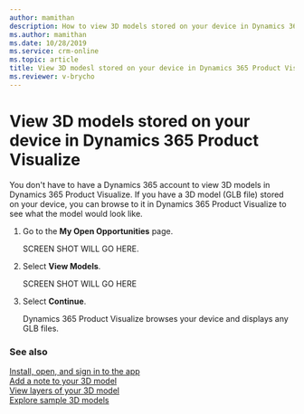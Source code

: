 ```yaml
---
author: mamithan
description: How to view 3D models stored on your device in Dynamics 365 Product Visualize
ms.author: mamithan
ms.date: 10/28/2019
ms.service: crm-online
ms.topic: article
title: View 3D modesl stored on your device in Dynamics 365 Product Visualize
ms.reviewer: v-brycho
---
```


# View 3D models stored on your device in Dynamics 365 Product Visualize

You don't have to have a Dynamics 365 account to view 3D models in Dynamics 365 Product Visualize. If you have a 3D model (GLB file) stored on your device, you can browse to it in Dynamics 365 Product Visualize to see what the model would look like.

1. Go to the **My Open Opportunities** page.

   SCREEN SHOT WILL GO HERE. 
   
2. Select **View Models**.

   SCREEN SHOT WILL GO HERE

3. Select **Continue**.
   
   Dynamics 365 Product Visualize browses your device and displays any GLB files.


### See also

[Install, open, and sign in to the app](sign-in.md)<br>
[Add a note to your 3D model](add-note.md)<br>
[View layers of your 3D model](layers.md)<br>
[Explore sample 3D models](add-model.md)<br>
